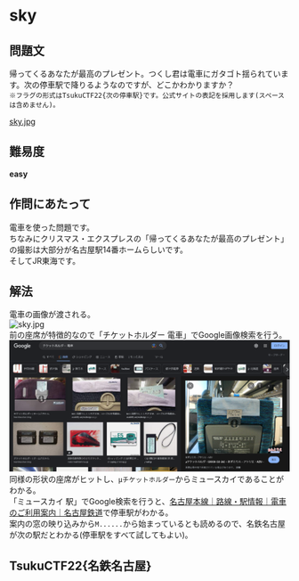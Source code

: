 # sky

## 問題文
帰ってくるあなたが最高のプレゼント。つくし君は電車にガタゴト揺られています。次の停車駅で降りるようなのですが、どこかわかりますか？  
`※フラグの形式はTsukuCTF22{次の停車駅}です。公式サイトの表記を採用します(スペースは含めません)。`  

[sky.jpg](files/sky.jpg)  

## 難易度
**easy**  

## 作問にあたって
電車を使った問題です。  
ちなみにクリスマス・エクスプレスの「帰ってくるあなたが最高のプレゼント」の撮影は大部分が名古屋駅14番ホームらしいです。  
そしてJR東海です。  

## 解法
電車の画像が渡される。  
![sky.jpg](files/sky.jpg)  
前の座席が特徴的なので「チケットホルダー 電車」でGoogle画像検索を行う。  
![googles.png](images/googles.png)  
同様の形状の座席がヒットし、`μチケットホルダー`からミュースカイであることがわかる。  
「ミュースカイ 駅」でGoogle検索を行うと、[名古屋本線｜路線・駅情報｜電車のご利用案内｜名古屋鉄道](https://www.meitetsu.co.jp/train/station_info/line01/)で停車駅がわかる。  
案内の窓の映り込みから`M......`から始まっているとも読めるので、名鉄名古屋が次の駅だとわかる(停車駅をすべて試してもよい)。  

## TsukuCTF22{名鉄名古屋}